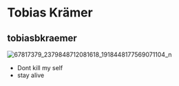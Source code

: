 # Tobias Krämer
## tobiasbkraemer
![67817379_2379848712081618_1918448177569071104_n](https://user-images.githubusercontent.com/113188005/215460497-d2af4f82-3cee-46d8-ae66-8e3d80a30fe7.jpg)
* Dont kill my self
* stay alive
